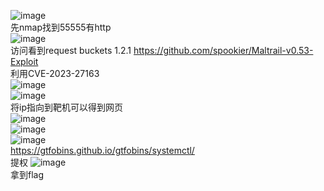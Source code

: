 ![image](https://github.com/user-attachments/assets/84f2ec81-5e0a-4667-ac69-149e30d256ff)  
先nmap找到55555有http  
![image](https://github.com/user-attachments/assets/2ce7daf5-b35f-4969-8764-ad2b0ec51ce4)  
访问看到request buckets 1.2.1
https://github.com/spookier/Maltrail-v0.53-Exploit  
利用CVE-2023-27163  
![image](https://github.com/user-attachments/assets/94ff69df-e620-43ad-8a75-32ed1c55f263)  
![image](https://github.com/user-attachments/assets/30525382-fd41-4e1d-b416-86f7b62f75c0)  
将ip指向到靶机可以得到网页  
![image](https://github.com/user-attachments/assets/a2858469-fc84-456e-94ed-078744df3f50)  
![image](https://github.com/user-attachments/assets/b4362085-f53e-4e73-aa00-436849568fe3)  
![image](https://github.com/user-attachments/assets/4c2e5739-71f0-4137-b66a-a43c31161293)  
https://gtfobins.github.io/gtfobins/systemctl/  
提权
![image](https://github.com/user-attachments/assets/ecbad6ce-562c-4022-a24b-6c176409b3be)  
拿到flag  







